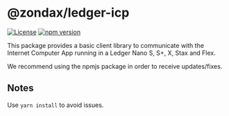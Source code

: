 # @zondax/ledger-icp

[![License](https://img.shields.io/badge/License-Apache%202.0-blue.svg)](https://opensource.org/licenses/Apache-2.0)
[![npm version](https://badge.fury.io/js/%40zondax%2Fledger-template.svg)](https://badge.fury.io/js/%40zondax%2Fledger-template)

This package provides a basic client library to communicate with the Internet Computer App running in a Ledger Nano S, S+, X, Stax and Flex.

We recommend using the npmjs package in order to receive updates/fixes.

## Notes

Use `yarn install` to avoid issues.
